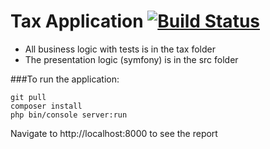 Tax Application [![Build Status](https://travis-ci.org/ovidiumght/taxApp.svg?branch=master)](https://travis-ci.org/ovidiumght/taxApp)
===

 - All business logic with tests is in the tax folder
 - The presentation logic (symfony) is in the src folder


###To run the application:

```
git pull
composer install
php bin/console server:run
```
Navigate to http://localhost:8000 to see the report